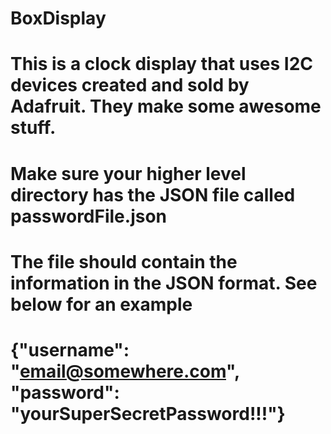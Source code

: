 # BoxDisplay
# This is a clock display that uses I2C devices created and sold by Adafruit. They make some awesome stuff.
# Make sure your higher level directory has the JSON file called passwordFile.json
# The file should contain the information in the JSON format. See below for an example
# {"username": "email@somewhere.com", "password": "yourSuperSecretPassword!!!"}